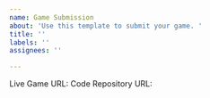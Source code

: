 ```yaml
---
name: Game Submission
about: 'Use this template to submit your game. '
title: ''
labels: ''
assignees: ''

---
```


Live Game URL: 
Code Repository URL:
